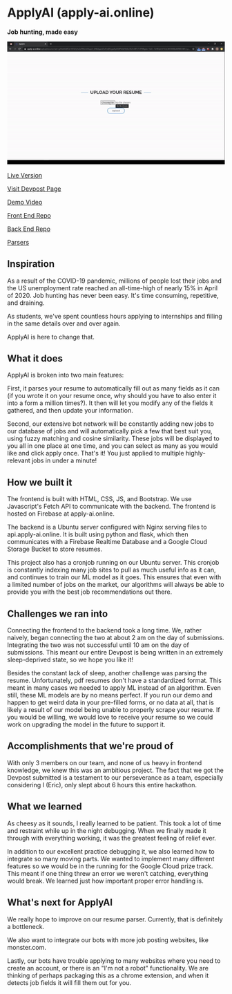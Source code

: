 # ApplyAI (apply-ai.online)

**Job hunting, made easy**

![Demo Gif](https://github.com/nicholas-tao/apply-ai-frontend/blob/master/gifs/demo.gif)

[Live Version](https://apply-ai.online)

[Visit Devpost Page](https://devpost.com/software/applyai)

[Demo Video](https://www.youtube.com/watch?v=7Sxl3rX8u4U)

[Front End Repo](https://github.com/nicholas-tao/apply-ai-frontend)

[Back End Repo](https://github.com/nicholas-tao/apply-ai-backend)

[Parsers](https://github.com/qasimza/apply-ai-parsers)

## Inspiration

As a result of the COVID-19 pandemic, millions of people lost their jobs and the US unemployment rate reached an all-time-high of nearly 15% in April of 2020. Job hunting has never been easy. It's time consuming, repetitive, and draining.

As students, we've spent countless hours applying to internships and filling in the same details over and over again.

ApplyAI is here to change that.

## What it does

ApplyAI is broken into two main features:

First, it parses your resume to automatically fill out as many fields as it can (if you wrote it on your resume once, why should you have to also enter it into a form a million times?). It then will let you modify any of the fields it gathered, and then update your information.

Second, our extensive bot network will be constantly adding new jobs to our database of jobs and will automatically pick a few that best suit you, using fuzzy matching and cosine similarity. These jobs will be displayed to you all in one place at one time, and you can select as many as you would like and click apply once. That's it! You just applied to multiple highly-relevant jobs in under a minute!

## How we built it

The frontend is built with HTML, CSS, JS, and Bootstrap. We use Javascript's Fetch API to communicate with the backend. The frontend is hosted on Firebase at apply-ai.online.

The backend is a Ubuntu server configured with Nginx serving files to api.apply-ai.online. It is built using python and flask, which then communicates with a Firebase Realtime Database and a Google Cloud Storage Bucket to store resumes.

This project also has a cronjob running on our Ubuntu server. This cronjob is constantly indexing many job sites to pull as much useful info as it can, and continues to train our ML model as it goes. This ensures that even with a limited number of jobs on the market, our algorithms will always be able to provide you with the best job recommendations out there.

## Challenges we ran into

Connecting the frontend to the backend took a long time. We, rather naively, began connecting the two at about 2 am on the day of submissions. Integrating the two was not successful until 10 am on the day of submissions. This meant our entire Devpost is being written in an extremely sleep-deprived state, so we hope you like it!

Besides the constant lack of sleep, another challenge was parsing the resume. Unfortunately, pdf resumes don't have a standardized format. This meant in many cases we needed to apply ML instead of an algorithm. Even still, these ML models are by no means perfect. If you run our demo and happen to get weird data in your pre-filled forms, or no data at all, that is likely a result of our model being unable to properly scrape your resume. If you would be willing, we would love to receive your resume so we could work on upgrading the model in the future to support it.

## Accomplishments that we're proud of

With only 3 members on our team, and none of us heavy in frontend knowledge, we knew this was an ambitious project. The fact that we got the Devpost submitted is a testament to our perseverance as a team, especially considering I (Eric), only slept about 6 hours this entire hackathon.

## What we learned

As cheesy as it sounds, I really learned to be patient. This took a lot of time and restraint while up in the night debugging. When we finally made it through with everything working, it was the greatest feeling of relief ever.

In addition to our excellent practice debugging it, we also learned how to integrate so many moving parts. We wanted to implement many different features so we would be in the running for the Google Cloud prize track. This meant if one thing threw an error we weren't catching, everything would break. We learned just how important proper error handling is.

## What's next for ApplyAI

We really hope to improve on our resume parser. Currently, that is definitely a bottleneck.

We also want to integrate our bots with more job posting websites, like monster.com.

Lastly, our bots have trouble applying to many websites where you need to create an account, or there is an "I'm not a robot" functionality. We are thinking of perhaps packaging this as a chrome extension, and when it detects job fields it will fill them out for you.
